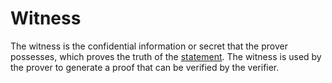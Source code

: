 # Witness

The witness is the confidential information or secret that the prover possesses, which proves the truth of
the [statement](statement.md). The witness is used by the prover to generate a proof that can be verified by the
verifier.
